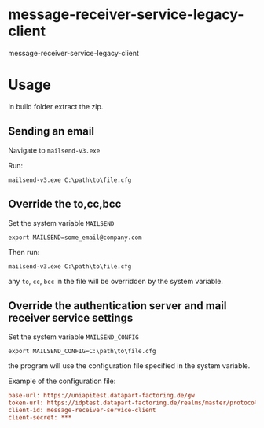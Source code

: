 # message-receiver-service-legacy-client

message-receiver-service-legacy-client

# Usage

In build folder extract the zip.

## Sending an email

Navigate to `mailsend-v3.exe`

Run:

```run
mailsend-v3.exe C:\path\to\file.cfg
```

## Override the to,cc,bcc

Set the system variable `MAILSEND`

```run
export MAILSEND=some_email@company.com
```

Then run:

```run
mailsend-v3.exe C:\path\to\file.cfg
```

any `to`, `cc`, `bcc` in the file will be overridden by the system variable.

## Override the authentication server and mail receiver service settings

Set the system variable `MAILSEND_CONFIG`

```run
export MAILSEND_CONFIG=C:\path\to\file.cfg
```

the program will use the configuration file specified in the system variable.

Example of the configuration file:

```cfg
base-url: https://uniapitest.datapart-factoring.de/gw
token-url: https://idptest.datapart-factoring.de/realms/master/protocol/openid-connect/token
client-id: message-receiver-service-client
client-secret: ***
```